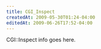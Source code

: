 ```yaml
---
title: CGI_Inspect
createdAt: 2009-05-30T01:24-04:00
editedAt: 2009-06-26T17:52-04:00
---
```


CGI::Inspect info goes here.

